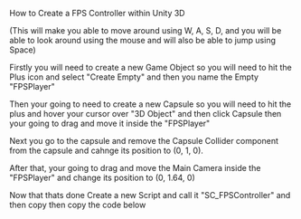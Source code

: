 How to Create a FPS Controller within Unity 3D 

  

(This will make you able to move around using W, A, S, D, and you will be able to look around using the mouse and will also be able to jump using Space) 

  

  

Firstly you will need to create a new Game Object so you will need to hit the Plus icon and select "Create Empty" and then you name the Empty "FPSPlayer" 

 

Then your going to need to create a new Capsule so you will need to hit the plus and hover your cursor over "3D Object" and then click Capsule then your going to drag and move it inside the "FPSPlayer" 

  

Next you go to the capsule and remove the Capsule Collider component from the capsule and cahnge its position to (0, 1, 0). 

  

After that, your going to drag and move the Main Camera inside the "FPSPlayer" and change its position to (0, 1.64, 0) 

  

Now that thats done Create a new Script and call it "SC_FPSController" and then copy then copy the code below 

 

 
